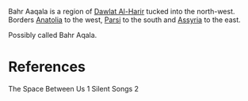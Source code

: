 Bahr Aaqala is a region of [Dawlat Al-Harir](../Dawlat%20Al-Harir.md) tucked into the north-west. Borders [Anatolia](Anatolia.md) to the west, [Parsi](Parsi.md) to the south and [Assyria](Assyria.md) to the east.

Possibly called Bahr Aqala.

# References
The Space Between Us 1
Silent Songs 2